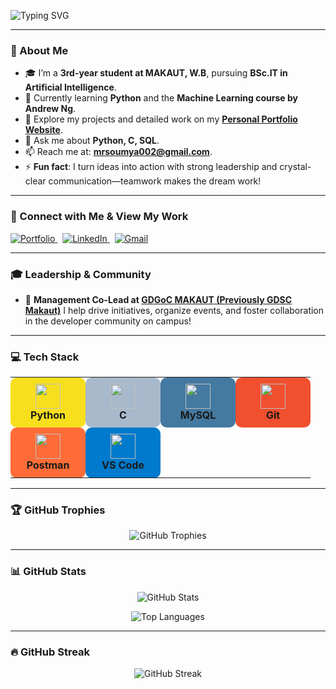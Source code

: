 <p align="left">
  <img src="https://readme-typing-svg.demolab.com?font=Fira+Code&size=26&duration=3000&pause=1000&color=00C4FF&width=600&lines=Hi+%F0%9F%91%8B%2C+I'm+Soumyadeep+Mukherjee;AI+Enthusiast+%7C+Student+%7C+Tech+Explorer" alt="Typing SVG" />
</p>

---

### 🚀 About Me

- 🎓 I’m a **3rd-year student at MAKAUT, W.B**, pursuing **BSc.IT in Artificial Intelligence**.
- 🌱 Currently learning **Python** and the **Machine Learning course by Andrew Ng**.
- 💼 Explore my projects and detailed work on my **[Personal Portfolio Website](https://soumyadeeep-mukherjee.github.io/My-Portfolio/)**.
- 💬 Ask me about **Python, C, SQL**.
- 📫 Reach me at: **mrsoumya002@gmail.com**.
- ⚡ **Fun fact**: I turn ideas into action with strong leadership and crystal-clear communication—teamwork makes the dream work!

---

### 🔗 Connect with Me & View My Work

<p align="left">
  <a href="https://soumyadeeep-mukherjee.github.io/My-Portfolio/" target="_blank">
    <img src="https://img.shields.io/badge/Portfolio-00C4FF?style=for-the-badge&logo=About.me&logoColor=white" alt="Portfolio"/>
  </a>
  &nbsp;
  <a href="https://www.linkedin.com/in/soumyadeep-mukherjee-a613b8379/" target="_blank">
    <img src="https://img.shields.io/badge/LinkedIn-0A66C2?style=for-the-badge&logo=linkedin&logoColor=white" alt="LinkedIn"/>
  </a>
  &nbsp;
  <a href="mailto:mrsoumya002@gmail.com" target="_blank">
    <img src="https://img.shields.io/badge/Gmail-EA4335?style=for-the-badge&logo=gmail&logoColor=white" alt="Gmail"/>
  </a>
</p>

---

### 🎓 Leadership & Community

- 🏅 **Management Co-Lead at [GDGoC MAKAUT (Previously GDSC Makaut)](https://gdsc.community.dev/maulana-abul-kalam-azad-university-of-technology-kolkata/)** I help drive initiatives, organize events, and foster collaboration in the developer community on campus!

---

### 💻 Tech Stack

<table>
  <tr>
    <td align="center" width="100" style="background-color:#f7df1e; border-radius:10px; padding:10px;"><img src="https://cdn.jsdelivr.net/gh/devicons/devicon/icons/python/python-original.svg" width="40" height="40"/><br><b>Python</b></td>
    <td align="center" width="100" style="background-color:#A8B9CC; border-radius:10px; padding:10px;"><img src="https://cdn.jsdelivr.net/gh/devicons/devicon/icons/c/c-original.svg" width="40" height="40"/><br><b>C</b></td>
    <td align="center" width="100" style="background-color:#4479A1; border-radius:10px; padding:10px;"><img src="https://cdn.jsdelivr.net/gh/devicons/devicon/icons/mysql/mysql-original-wordmark.svg" width="40" height="40"/><br><b>MySQL</b></td>
    <td align="center" width="100" style="background-color:#F1502F; border-radius:10px; padding:10px;"><img src="https://cdn.jsdelivr.net/gh/devicons/devicon/icons/git/git-original.svg" width="40" height="40"/><br><b>Git</b></td>
  </tr>
  <tr>
    <td align="center" width="100" style="background-color:#FF6C37; border-radius:10px; padding:10px;"><img src="https://cdn.jsdelivr.net/gh/devicons/devicon/icons/postman/postman-original.svg" width="40" height="40"/><br><b>Postman</b></td>
    <td align="center" width="100" style="background-color:#007ACC; border-radius:10px; padding:10px;"><img src="https://cdn.jsdelivr.net/gh/devicons/devicon/icons/vscode/vscode-original.svg" width="40" height="40"/><br><b>VS Code</b></td>
  </tr>
</table>

---

### 🏆 GitHub Trophies

<p align="center">
  <img src="https://github-profile-trophy.vercel.app/?username=soumyadeeep-mukherjee&theme=algolia&no-frame=true&no-bg=true&margin-w=10" alt="GitHub Trophies" />
</p>

---

### 📊 GitHub Stats

<p align="center">
  <img src="https://github-readme-stats.vercel.app/api?username=soumyadeeep-mukherjee&show_icons=true&theme=tokyonight&hide_border=true" alt="GitHub Stats" />
</p>

<p align="center">
  <img src="https://github-readme-stats.vercel.app/api/top-langs/?username=soumyadeeep-mukherjee&layout=compact&theme=tokyonight&hide_border=true" alt="Top Languages" />
</p>

---

### 🔥 GitHub Streak

<p align="center">
  <img src="https://streak-stats.demolab.com?user=soumyadeeep-mukherjee&theme=tokyonight&hide_border=true&date_format=M%20j%5B%2C%20Y%5D" alt="GitHub Streak" />
</p>
